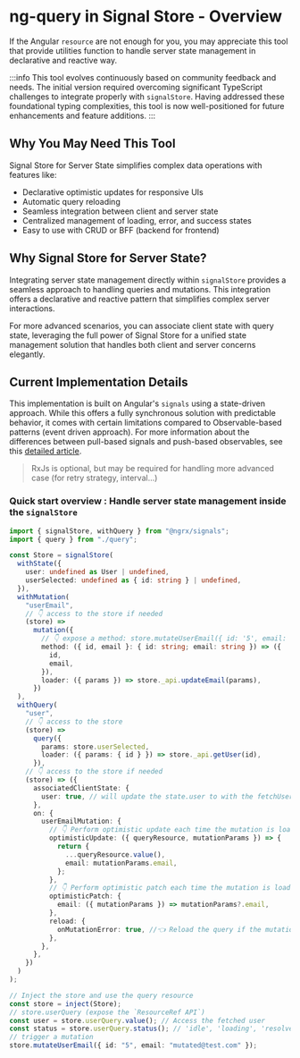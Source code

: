# ng-query in Signal Store - Overview

If the Angular `resource` are not enough for you, you may appreciate this tool that provide utilities function to handle server state management in declarative and reactive way.

:::info
This tool evolves continuously based on community feedback and needs. The initial version required overcoming significant TypeScript challenges to integrate properly with `signalStore`. Having addressed these foundational typing complexities, this tool is now well-positioned for future enhancements and feature additions.
:::

## Why You May Need This Tool

Signal Store for Server State simplifies complex data operations with features like:

- Declarative optimistic updates for responsive UIs
- Automatic query reloading
- Seamless integration between client and server state
- Centralized management of loading, error, and success states
- Easy to use with CRUD or BFF (backend for frontend)

## Why Signal Store for Server State?

Integrating server state management directly within `signalStore` provides a seamless approach to handling queries and mutations. This integration offers a declarative and reactive pattern that simplifies complex server interactions.

For more advanced scenarios, you can associate client state with query state, leveraging the full power of Signal Store for a unified state management solution that handles both client and server concerns elegantly.

## Current Implementation Details

This implementation is built on Angular's `signals` using a state-driven approach. While this offers a fully synchronous solution with predictable behavior, it comes with certain limitations compared to Observable-based patterns (event driven approach). For more information about the differences between pull-based signals and push-based observables, see this [detailed article](https://dev.to/lcsga/les-signals-angular-ne-remplacent-pas-les-observables-push-vs-pull-4jk1).

> RxJs is optional, but may be required for handling more advanced case (for retry strategy, interval...)

### Quick start overview : Handle server state management inside the `signalStore`

```typescript
import { signalStore, withQuery } from "@ngrx/signals";
import { query } from "./query";

const Store = signalStore(
  withState({
    user: undefined as User | undefined,
    userSelected: undefined as { id: string } | undefined,
  }),
  withMutation(
    "userEmail",
    // 👇 access to the store if needed
    (store) =>
      mutation({
        // 👇 expose a method: store.mutateUserEmail({ id: '5', email:  'mutated@test.com', });
        method: ({ id, email }: { id: string; email: string }) => ({
          id,
          email,
        }),
        loader: ({ params }) => store._api.updateEmail(params),
      })
  ),
  withQuery(
    "user",
    // 👇 access to the store
    (store) =>
      query({
        params: store.userSelected,
        loader: ({ params: { id } }) => store._api.getUser(id),
      }),
    // 👇 access to the store if needed
    (store) => ({
      associatedClientState: {
        user: true, // will update the state.user to with the fetchUser data
      },
      on: {
        userEmailMutation: {
          // 👇 Perform optimistic update each time the mutation is loading
          optimisticUpdate: ({ queryResource, mutationParams }) => {
            return {
              ...queryResource.value(),
              email: mutationParams.email,
            };
          },
          // 👇 Perform optimistic patch each time the mutation is loading
          optimisticPatch: {
            email: ({ mutationParams }) => mutationParams?.email,
          },
          reload: {
            onMutationError: true, //👈 Reload the query if the mutation failed
          },
        },
      },
    })
  )
);

// Inject the store and use the query resource
const store = inject(Store);
// store.userQuery (expose the `ResourceRef API`)
const user = store.userQuery.value(); // Access the fetched user
const status = store.userQuery.status(); // 'idle', 'loading', 'resolved', 'error'
// trigger a mutation
store.mutateUserEmail({ id: "5", email: "mutated@test.com" });
```
